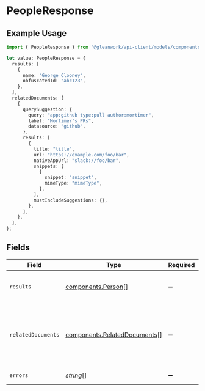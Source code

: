 # PeopleResponse

## Example Usage

```typescript
import { PeopleResponse } from "@gleanwork/api-client/models/components";

let value: PeopleResponse = {
  results: [
    {
      name: "George Clooney",
      obfuscatedId: "abc123",
    },
  ],
  relatedDocuments: [
    {
      querySuggestion: {
        query: "app:github type:pull author:mortimer",
        label: "Mortimer's PRs",
        datasource: "github",
      },
      results: [
        {
          title: "title",
          url: "https://example.com/foo/bar",
          nativeAppUrl: "slack://foo/bar",
          snippets: [
            {
              snippet: "snippet",
              mimeType: "mimeType",
            },
          ],
          mustIncludeSuggestions: {},
        },
      ],
    },
  ],
};
```

## Fields

| Field                                                                                                                                                      | Type                                                                                                                                                       | Required                                                                                                                                                   | Description                                                                                                                                                |
| ---------------------------------------------------------------------------------------------------------------------------------------------------------- | ---------------------------------------------------------------------------------------------------------------------------------------------------------- | ---------------------------------------------------------------------------------------------------------------------------------------------------------- | ---------------------------------------------------------------------------------------------------------------------------------------------------------- |
| `results`                                                                                                                                                  | [components.Person](../../models/components/person.md)[]                                                                                                   | :heavy_minus_sign:                                                                                                                                         | A Person for each ID in the request, each with PersonMetadata populated.                                                                                   |
| `relatedDocuments`                                                                                                                                         | [components.RelatedDocuments](../../models/components/relateddocuments.md)[]                                                                               | :heavy_minus_sign:                                                                                                                                         | A list of documents related to this people response. This is only included if DOCUMENT_ACTIVITY is requested and only 1 person is included in the request. |
| `errors`                                                                                                                                                   | *string*[]                                                                                                                                                 | :heavy_minus_sign:                                                                                                                                         | A list of IDs that could not be found.                                                                                                                     |